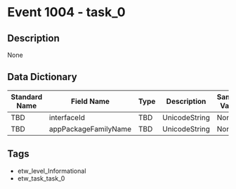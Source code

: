 # Event 1004 - task_0

## Description
None

## Data Dictionary
|Standard Name|Field Name|Type|Description|Sample Value|
|---|---|---|---|---|
|TBD|interfaceId|TBD|UnicodeString|None|None|
|TBD|appPackageFamilyName|TBD|UnicodeString|None|None|

## Tags
* etw_level_Informational
* etw_task_task_0